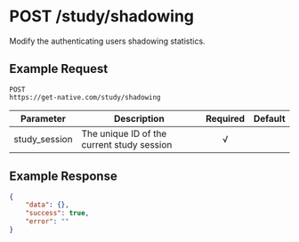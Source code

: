 # POST /study/shadowing

Modify the authenticating users shadowing statistics.

## Example Request

```
POST
https://get-native.com/study/shadowing
```

| Parameter     	| Description                                              	| Required 	| Default 	|
|---------------	|----------------------------------------------------------	|:--------:	|---------	|
| study_session  	| The unique ID of the current study session              	|     √    	|         	|

## Example Response

```json
{
	"data": {},
	"success": true,
	"error": ""
}
```
